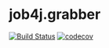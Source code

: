 # job4j.grabber
[![Build Status](https://travis-ci.org/AlexKarpov1902/job4j_grabber.svg?branch=master)](https://travis-ci.org/AlexKarpov1902/job4j_grabber)
[![codecov](https://codecov.io/gh/AlexKarpov1902/job4j_grabber/branch/master/graph/badge.svg?token=W7LN5TQGU3)](https://codecov.io/gh/AlexKarpov1902/job4j_grabber)